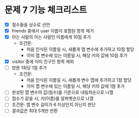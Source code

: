 # 문제 7 기능 체크리스트
- [x] 점수들을 상수로 선언
- [x] friends 중에서 user 이름이 포함된 항목 제거
- [x] 아는 사람의 아는 사람인 이름에게 10점 추가
  - 조건문:
    - 처음 인식된 이름일 시, 새롭게 맵 변수에 추가하고 10점 할당
    - 이미 맵 변수에 있는 이름일 시, 해당 키의 값에 10점 추가
- [x] visitor 중에 이미 친구인 항목 제외
- [ ] 방문 1회당 1점 추가
  - 조건문:
    - 처음 인식된 이름일 시, 새롭게 변수 맵에 추가하고 1점 할당
    - 이미 맵 변수에 있는 이름일 시, 해당 키의 값에 1점 추가
- [ ] 완성된 맵 변수의 값(점수)를 기준으로 내림차순으로 나열
- [ ] 점수가 같을 시, 키(이름)를 알파벳순으로 나열
- [ ] 조건문: 맵 변수 길이가 6 이상인지 아닌지 판단
- [ ] 결과값은 최대 5개만 반환